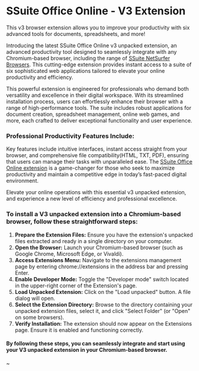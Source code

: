 # SSuite Office Online - V3 Extension
This v3 browser extension allows you to improve your productivity with six advanced tools for documents, spreadsheets, and more!

Introducing the latest SSuite Office Online v3 unpacked extension, an advanced productivity tool designed to seamlessly integrate with any Chromium-based browser, including the range of [SSuite NetSurfer Browsers](https://www.ssuiteoffice.com/categories/esotericandspecialist.htm). This cutting-edge extension provides instant access to a suite of six sophisticated web applications tailored to elevate your online productivity and efficiency.

This powerful extension is engineered for professionals who demand both versatility and excellence in their digital workspace. With its streamlined installation process, users can effortlessly enhance their browser with a range of high-performance tools. The suite includes robust applications for document creation, spreadsheet management, online web games, and more, each crafted to deliver exceptional functionality and user experience.

### Professional Productivity Features Include:

Key features include intuitive interfaces, instant access straight from your browser, and comprehensive file compatibility(HTML, TXT, PDF), ensuring that users can manage their tasks with unparalleled ease. The [SSuite Office Online extension](https://www.ssuiteoffice.com/categories/extensions.htm) is a game-changer for those who seek to maximize productivity and maintain a competitive edge in today’s fast-paced digital environment.

Elevate your online operations with this essential v3 unpacked extension, and experience a new level of efficiency and professional excellence.

### To install a V3 unpacked extension into a Chromium-based browser, follow these straightforward steps:

1. **Prepare the Extension Files:** Ensure you have the extension's unpacked files extracted and ready in a single directory on your computer.
2. **Open the Browser:** Launch your Chromium-based browser (such as Google Chrome, Microsoft Edge, or Vivaldi).
3. **Access Extensions Menu:** Navigate to the extensions management page by entering chrome://extensions in the address bar and pressing Enter.
4. **Enable Developer Mode:** Toggle the "Developer mode" switch located in the upper-right corner of the Extension's page.
5. **Load Unpacked Extension:** Click on the "Load unpacked" button. A file dialog will open.
6. **Select the Extension Directory:** Browse to the directory containing your unpacked extension files, select it, and click "Select Folder" (or "Open" on some browsers).
7. **Verify Installation:** The extension should now appear on the Extensions page. Ensure it is enabled and functioning correctly.


#### By following these steps, you can seamlessly integrate and start using your V3 unpacked extension in your Chromium-based browser.

~
